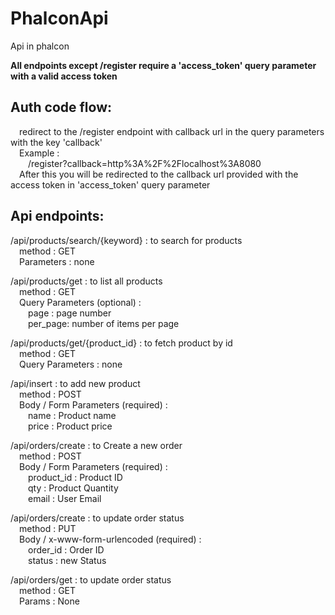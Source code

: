 # PhalconApi
Api in phalcon

**All endpoints except /register require a 'access_token' query parameter with a valid access token**

## Auth code flow:  
  &ensp;&ensp;redirect to the /register endpoint with callback url in the query parameters with the key 'callback'  
  &ensp;&ensp;Example :  
  &ensp;&ensp;&ensp;&ensp;/register?callback=http%3A%2F%2Flocalhost%3A8080  
  &ensp;&ensp;After this you will be redirected to the callback url provided with the access token in 'access_token' query parameter  

## Api endpoints:
/api/products/search/{keyword} : to search for products  
&ensp;&ensp;method : GET  
&ensp;&ensp;Parameters : none  
  
/api/products/get : to list all products  
&ensp;&ensp;method : GET  
&ensp;&ensp;Query Parameters (optional) :  
&ensp;&ensp;&ensp;&ensp;page : page number  
&ensp;&ensp;&ensp;&ensp;per_page: number of items per page  
  
/api/products/get/{product_id} : to fetch product by id  
&ensp;&ensp;method : GET  
&ensp;&ensp;Query Parameters : none  
  
/api/insert : to add new product   
  &ensp;&ensp;method : POST  
  &ensp;&ensp;Body / Form Parameters (required) :  
  &ensp;&ensp;&ensp;&ensp;name : Product name  
  &ensp;&ensp;&ensp;&ensp;price : Product price  
  
/api/orders/create : to Create a new order   
  &ensp;&ensp;method : POST  
  &ensp;&ensp;Body / Form Parameters (required) :  
  &ensp;&ensp;&ensp;&ensp;product_id : Product ID  
  &ensp;&ensp;&ensp;&ensp;qty : Product Quantity  
  &ensp;&ensp;&ensp;&ensp;email : User Email  
  
/api/orders/create : to update order status   
  &ensp;&ensp;method : PUT  
  &ensp;&ensp;Body / x-www-form-urlencoded (required) :  
  &ensp;&ensp;&ensp;&ensp;order_id : Order ID  
  &ensp;&ensp;&ensp;&ensp;status : new Status  
  
/api/orders/get : to update order status   
  &ensp;&ensp;method : GET  
  &ensp;&ensp;Params : None    


